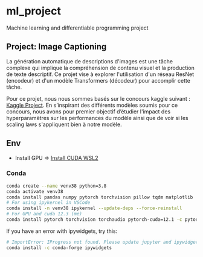 # ml_project

Machine learning and differentiable programming project

## Project: Image Captioning

La génération automatique de descriptions d'images est une tâche complexe qui implique la compréhension de contenu visuel et la production de texte descriptif. Ce projet vise à explorer l'utilisation d'un réseau ResNet (encodeur) et d'un modèle Transformers (décodeur) pour accomplir cette tâche. 

Pour ce projet, nous nous sommes basés sur le concours kaggle suivant : [Kaggle Project](https://www.kaggle.com/datasets/adityajn105/flickr8k). En s’inspirant des différents modèles soumis pour ce concours, nous avons pour premier objectif d’étudier l'impact des hyperparamètres sur les performances du modèle ainsi que de voir si les scaling laws s'appliquent bien à notre modèle.

## Env

- Install GPU => [Install CUDA WSL2](https://www.youtube.com/watch?v=R4m8YEixidI)

### Conda

```bash
conda create --name venv38 python=3.8
conda activate venv38
conda install pandas numpy pytorch torchvision pillow tqdm matplotlib
# For using ipykernel in VSCode
conda install -n venv38 ipykernel --update-deps --force-reinstall
# For GPU and cuda 12.3 (me)
conda install pytorch torchvision torchaudio pytorch-cuda=12.1 -c pytorch -c nvidia
```

If you have an error with ipywidgets, try this:

```bash
# ImportError: IProgress not found. Please update jupyter and ipywidgets. See https://ipywidgets.readthedocs.io/en/stable/user_install.html
conda install -c conda-forge ipywidgets
```
